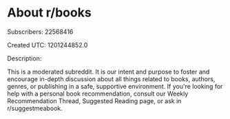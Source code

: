 # About r/books

Subscribers: 22568416

Created UTC: 1201244852.0

Description:

This is a moderated subreddit. It is our intent and purpose to foster and encourage in-depth discussion about all things related to books, authors, genres, or publishing in a safe, supportive environment. If you're looking for help with a personal book recommendation, consult our Weekly Recommendation Thread, Suggested Reading page, or ask in r/suggestmeabook.
